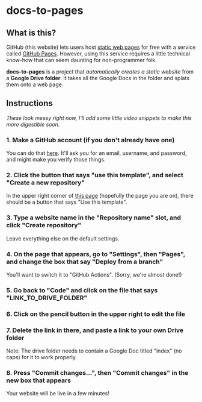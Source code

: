 # docs-to-pages

## What is this?

GitHub (this website) lets users host [static web pages](https://en.wikipedia.org/wiki/Static_web_page) for free with a service called [GitHub Pages](https://pages.github.com/). However, using this service requires a little technical know-how that can seem daunting for non-programmer folk.

**docs-to-pages** is a project that *automatically creates a static website* from a **Google Drive folder**. It takes all the Google Docs in the folder and splats them onto a web page.

## Instructions
*These look messy right now, I'll add some little video snippets to make this more digestible soon.*

### 1. Make a GitHub account (if you don't already have one)
You can do that [here](https://github.com/signup). It'll ask you for an email, username, and password, and might make you verify those things.

### 2. Click the button that says "use this template", and select "Create a new repository"
In the upper right corner of [this page](https://github.com/Rachmanin0xFF/docs-to-pages/tree/main) (hopefully the page you are on), there should be a button that says "Use this template". 

### 3. Type a website name in the "Repository name" slot, and click "Create repository"
Leave everything else on the default settings.

### 4. On the page that appears, go to "Settings", then "Pages", and change the box that say "Deploy from a branch"
You'll want to switch it to "GitHub Actions". (Sorry, we're almost done!)

### 5. Go back to "Code" and click on the file that says "LINK_TO_DRIVE_FOLDER"

### 6. Click on the pencil button in the upper right to edit the file

### 7. Delete the link in there, and paste a link to your own Drive folder
Note: The drive folder needs to contain a Google Doc titled "index" (no caps) for it to work properly.

### 8. Press "Commit changes...", then "Commit changes" in the new box that appears
Your website will be live in a few minutes!

